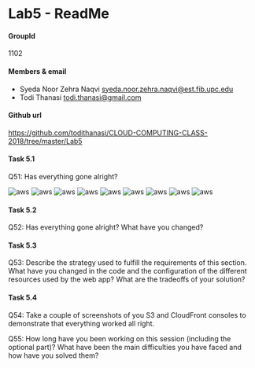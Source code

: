# Lab5 - ReadMe

#### GroupId
1102

#### Members & email
- Syeda Noor Zehra Naqvi         <syeda.noor.zehra.naqvi@est.fib.upc.edu>
- Todi Thanasi                   <todi.thanasi@gmail.com>
                         
#### Github url
https://github.com/todithanasi/CLOUD-COMPUTING-CLASS-2018/tree/master/Lab5

#### Task 5.1
Q51: Has everything gone alright?

![aws](/screenshots/Task5.1_1.PNG)
![aws](/screenshots/Task5.2_1.PNG)
![aws](/screenshots/Task5.2_2.PNG)
![aws](/screenshots/Task5.3_1.PNG)
![aws](/screenshots/Task5.4_1.PNG)
![aws](/screenshots/Task5.4_2.PNG)
![aws](/screenshots/Task5.4_3.PNG)
![aws](/screenshots/Task5.4_5.PNG)
![aws](/screenshots/Task5.4_6.PNG)




#### Task 5.2
Q52: Has everything gone alright? What have you changed?
#### Task 5.3
Q53: Describe the strategy used to fulfill the requirements of this section. What have you changed in the code and the configuration of the different resources used by the web app? What are the tradeoffs of your solution?

#### Task 5.4

Q54: Take a couple of screenshots of you S3 and CloudFront consoles to demonstrate that everything worked all right.

Q55: How long have you been working on this session (including the optional part)? What have been the main difficulties you have faced and how have you solved them?

